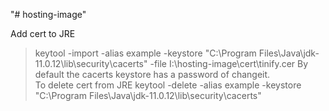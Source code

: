 "# hosting-image" 



Add cert to JRE
>keytool -import -alias example -keystore "C:\Program Files\Java\jdk-11.0.12\lib\security\cacerts" -file I:\hosting-image\cert\tinify.cer
By default the cacerts keystore has a password of changeit.  
To delete cert from JRE
>keytool -delete -alias example -keystore "C:\Program Files\Java\jdk-11.0.12\lib\security\cacerts"